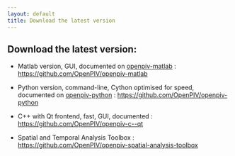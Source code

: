 ```yaml
---
layout: default
title: Download the latest version
---
```


## Download the latest version:

* Matlab version,  GUI, documented on [openpiv-matlab] 
: <https://github.com/OpenPIV/openpiv-matlab>

		
* Python version, command-line, Cython optimised for speed, documented on [openpiv-python] 
: <https://github.com/OpenPIV/openpiv-python>
		
* C++ with Qt frontend, fast, GUI, documented
: <https://github.com/OpenPIV/openpiv-c--qt>
		
* Spatial and Temporal Analysis Toolbox
: <https://github.com/OpenPIV/openpiv-spatial-analysis-toolbox>


[openpiv-matlab]: http://www.openpiv.net/openpiv-matlab
[openpiv-python]: http://www.openpiv.net/openpiv-python